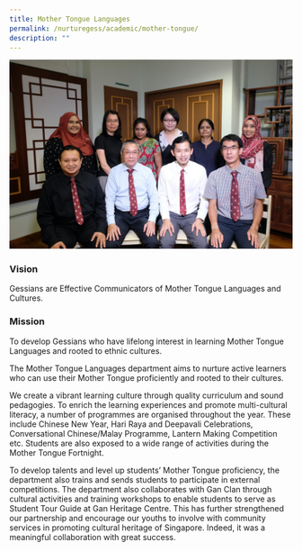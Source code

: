 ```yaml
---
title: Mother Tongue Languages
permalink: /nurturegess/academic/mother-tongue/
description: ""
---
```


![](/images/MT-4-scaled.jpeg)

### Vision

Gessians are Effective Communicators of Mother Tongue Languages and Cultures.

### Mission

To develop Gessians who have lifelong interest in learning Mother Tongue Languages and rooted to ethnic cultures.

The Mother Tongue Languages department aims to nurture active learners who can use their Mother Tongue proficiently and rooted to their cultures.

We create a vibrant learning culture through quality curriculum and sound pedagogies. To enrich the learning experiences and promote multi-cultural literacy, a number of programmes are organised throughout the year. These include Chinese New Year, Hari Raya and Deepavali Celebrations, Conversational Chinese/Malay Programme, Lantern Making Competition etc. Students are also exposed to a wide range of activities during the Mother Tongue Fortnight.

To develop talents and level up students’ Mother Tongue proficiency, the department also trains and sends students to participate in external competitions. The department also collaborates with Gan Clan through cultural activities and training workshops to enable students to serve as Student Tour Guide at Gan Heritage Centre. This has further strengthened our partnership and encourage our youths to involve with community services in promoting cultural heritage of Singapore. Indeed, it was a meaningful collaboration with great success.